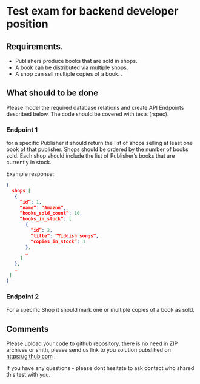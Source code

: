 # Test exam for backend developer position

## Requirements.
- Publishers produce books that are sold in shops.
- A book can be distributed via multiple shops.
- A shop can sell multiple copies of a book.
.

## What should to be done

Please model the required database relations and create API Endpoints described below.
The code should be covered with tests (rspec).


### Endpoint 1

 for a specific Publisher it should return the list of shops selling at least one book of that publisher. Shops should be ordered by the number of books sold. Each shop should include the list of Publisher’s books that are currently in stock.

Example response:
```json
{
  shops:[
   {
     “id”: 1,
     “name”: “Amazon”,
     “books_sold_count”: 10,
     “books_in_stock”: [
       {
         “id”: 2,
         “title”: “Yiddish songs”,
         “copies_in_stock”: 3
       },
       …
     ]
   },
   …
 ]
}
```

### Endpoint 2

 For a specific Shop it should mark one or multiple copies of a book as sold.


## Comments

Please upload your code to github repository, there is no need in ZIP archives or smth, please send us link to you solution pubslihed on  https://github.com .

If you have any questions - please dont hesitate to ask contact who shared this test with you.
